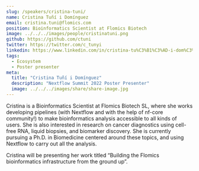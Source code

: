 ```yaml
---
slug: /speakers/cristina-tuni/
name: Cristina Tuñí i Domínguez
email: cristina.tuni@flomics.com
position: Bioinformatics Scientist at Flomics Biotech
image: ../../../images/people/cristinatuni.png
github: https://github.com/ctuni
twitter: https://twitter.com/c_tunyi
linkedin: https://www.linkedin.com/in/cristina-tu%C3%B1%C3%AD-i-dom%C3%ADnguez-75a053145/
tags:
  - Ecosystem
  - Poster presenter
meta:
  title: "Cristina Tuñí i Domínguez"
  description: "Nextflow Summit 2022 Poster Presenter"
  image: ../../../images/share/share-image.jpg
---
```

Cristina is a Bioinformatics Scientist at Flomics Biotech SL, where she works developing pipelines (with Nextflow and with the help of nf-core community!) to make bioinformatics analysis accessible to all kinds of users. She is also interested in research on cancer diagnostics using cell-free RNA, liquid biopsies, and biomarker discovery. She is currently pursuing a Ph.D. in Biomedicine centered around these topics, and using Nextflow to carry out all the analysis. 

Cristina will be presenting her work titled “Building the Flomics bioinformatics infrastructure from the ground up”.
